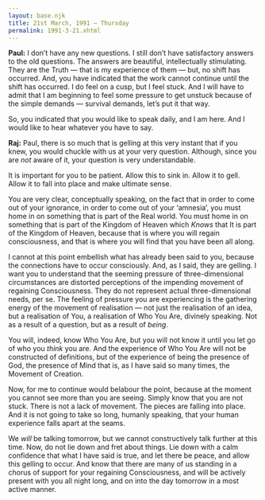 ```yaml
---
layout: base.njk
title: 21st March, 1991 — Thursday
permalink: 1991-3-21.xhtml
---
```


**Paul:** I don’t have any new questions. 
I still don’t have satisfactory answers to the old questions. 
The answers are beautiful, intellectually stimulating. 
They are the Truth — that is my experience of them — but, no shift has occurred. 
And, you have indicated that the work cannot continue until the shift has occurred. 
I do feel on a cusp, but I feel stuck. 
And I will have to admit that I am beginning to feel some pressure to get unstuck because of the simple demands — survival demands, let’s put it that way.

So, you indicated that you would like to speak daily, and I am here. 
And I would like to hear whatever you have to say.

**Raj:** Paul, there is so much that is gelling at this very instant that if you knew, you would chuckle with us at your very question. 
Although, since you are *not* aware of it, your question is very understandable.

It is important for you to be patient. 
Allow this to sink in. 
Allow it to gell. 
Allow it to fall into place and make ultimate sense.

You are very clear, conceptually speaking, on the fact that in order to come out of your ignorance, in order to come out of your ‘amnesia’, you must home in on something that is part of the Real world. 
You must home in on something that is part of the Kingdom of Heaven which *Knows* that It is part of the Kingdom of Heaven, because that is where you will regain consciousness, and that is where you will find that you have been all along.

I cannot at this point embellish what has already been said to you, because the connections have to occur consciously. 
And, as I said, they are gelling. 
I want you to understand that the seeming pressure of three-dimensional circumstances are distorted perceptions of the impending movement of regaining Consciousness. 
They do not represent actual three-dimensional needs, per se. 
The feeling of pressure you are experiencing is the gathering energy of the movement of realisation — not just the realisation of an idea, but a realisation of You, a realisation of Who You Are, divinely speaking. 
Not as a result of a question, but as a result of *being*.

You will, indeed, know Who You Are, but you will not know it until you let go of who you *think* you are. 
And the experience of Who You Are will not be constructed of definitions, but of the experience of being the presence of God, the presence of Mind that is, as I have said so many times, the Movement of Creation.

Now, for me to continue would belabour the point, because at the moment you cannot see more than you are seeing. 
Simply know that you are not stuck. 
There is not a lack of movement. 
The pieces are falling into place. 
And it is not going to take so long, humanly speaking, that your human experience falls apart at the seams.

We *will* be talking tomorrow, but we cannot constructively talk further at this time. 
Now, do not lie down and fret about things. 
Lie down with a calm confidence that what I have said is true, and let there be peace, and allow this gelling to occur. 
And know that there are many of us standing in a chorus of support for your regaining Consciousness, and will be actively present with you all night long, and on into the day tomorrow in a most active manner.
